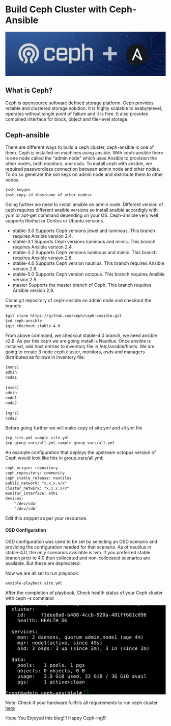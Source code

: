 # Build Ceph Cluster with Ceph-Ansible
![ceph-ansible](https://raw.githubusercontent.com/rahulwaykos/ceph-ansible/master/ceph-ansible.png)

## What is Ceph?
Ceph is opensource software defined storage platform. Ceph provides reliable and clustered storage solution. It is highly scalable to exabytelevel, operates without single point of failure and it is free. It also provides combined interface for block, object and file-level storage.

## Ceph-ansible
There are different ways to build a ceph cluster, ceph-ansible is one of them. Ceph is installed on machines using ansible. With ceph-ansible there is one node called the “admin node” which uses Ansible to provision the other nodes, both monitors, and osds.
To install ceph with ansible, we required passwordless connection between admin node and other nodes. To do so generate the ssh keys on admin node and distribute them to other nodes.
```
$ssh-keygen
$ssh-copy-id <hostname of other nodes>
```
Going further we need to install ansible on admin node. Different version of ceph requires different ansible versions so install ansible accordigly with yum or apt-get command depending on your OS. Ceph-ansible very well supports Redhat or Centos or Ubuntu versions.

- stable-3.0 Supports Ceph versions jewel and luminous. This branch requires Ansible version 2.4.
- stable-3.1 Supports Ceph versions luminous and mimic. This branch requires Ansible version 2.4.
- stable-3.2 Supports Ceph versions luminous and mimic. This branch requires Ansible version 2.6.
- stable-4.0 Supports Ceph version nautilus. This branch requires Ansible version 2.8.
- stable-5.0 Supports Ceph version octopus. This branch requires Ansible version 2.9.
- master Supports the master branch of Ceph. This branch requires Ansible version 2.9.

Clone git repository of ceph-ansible on admin node and checkout the branch:
```
$git clone https://github.com/ceph/ceph-ansible.git
$cd ceph-ansible
$git checkout stable-4.0
```
From above command, we checkout stable-4.0 branch, we need ansible v2.8. As per this ceph we are going install is Nautilus.
Once ansible is installed, add host entries to inventory file in /etc/ansible/hosts. We are going to create 3 node ceph cluster, monitors, osds and managers distributed as follows in inventory file:
```
[mons]
admin
node1

[osds]
admin
node1
node2

[mgrs]
node2
```
Before going further we will make copy of site.yml and all.yml file
```
$cp site.yml.sample site.yml
$cp group_vars/all.yml.sample group_vars/all.yml
```
An example configuration that deploys the upstream octopus version of Ceph would look like this in group_vars/all.yml:
```
ceph_origin: repository
ceph_repository: community
ceph_stable_release: nautilus
public_network: "x.x.x.x/x"
cluster_network: "x.x.x.x/x"
monitor_interface: eth1
devices:
  - '/dev/sda'
  - '/dev/sdb'
 ```
 Edit this snippet as per your resources. 
 
#### OSD Configuration
OSD configuration was used to be set by selecting an OSD scenario and providing the configuration needed for that scenario. As of nautilus in stable-4.0, the only scenarios available is lvm. If you preferred stable branch prior to 4.0 then collocated and non-collocated scenarios are available. But these are deprecated.

Now we are all set to run playbook:
```
ansible-playbook site.yml
```
After the completion of playbook, Check health status of your Ceph cluster with ceph -s command

![ceph-cluster.png](https://raw.githubusercontent.com/rahulwaykos/ceph-ansible/master/cluster.png)

Note: Check if your hardware fullfills all requirements to run ceph cluster [here](https://docs.ceph.com/docs/master/start/hardware-recommendations/)

Hope You Enjoyed this blog!!! Happy Ceph-ing!!!
